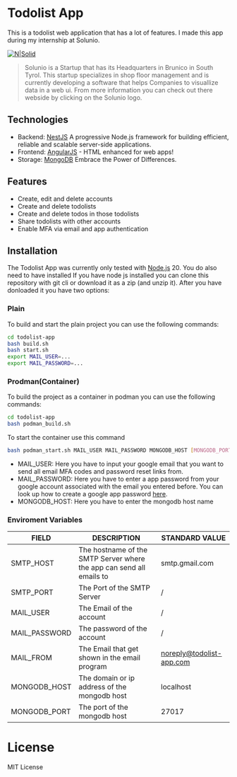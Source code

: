 # Todolist App

This is a todolist web application that has a lot of features. I made this app during my internship at Solunio.

[![N|Solid](https://solunio.com/wp-content/uploads/2023/06/SOLUNIO_LOGO_Positiv_RGB_72dpi.png)](https://solunio.com/de)

> Solunio is a Startup that has its Headquarters in Brunico in South Tyrol.
> This startup specializes in shop floor management and is currently developing a software that
> helps Companies to visuallize data in a web ui. From more information you can check out there webside by clicking on the Solunio logo.

## Technologies

- Backend: [NestJS](https://nestjs.com/) A progressive Node.js framework for building efficient, reliable and scalable server-side applications.
- Frontend: [AngularJS](https://angular.io/) - HTML enhanced for web apps!
- Storage: [MongoDB](https://www.mongodb.com) Embrace the Power of Differences.

## Features

- Create, edit and delete accounts
- Create and delete todolists
- Create and delete todos in those todolists
- Share todolists with other accounts
- Enable MFA via email and app authentication

## Installation

The Todolist App was currently only tested with [Node.js](https://nodejs.org/) 20. You do also need to have installed
If you have node js installed you can clone this repository with git cli or download it as a zip (and unzip it).
After you have donloaded it you have two options:

### Plain

To build and start the plain project you can use the following commands:

```bash
cd todolist-app
bash build.sh
bash start.sh
export MAIL_USER=...
export MAIL_PASSWORD=...
```

### Prodman(Container)

To build the project as a container in podman you can use the following commands:

```bash
cd todolist-app
bash podman_build.sh
```

To start the container use this command

```bash
bash podman_start.sh MAIL_USER MAIL_PASSWORD MONGODB_HOST [MONGODB_PORT]
```

- MAIL_USER: Here you have to input your google email that you want to send all email MFA codes and password reset links from.
- MAIL_PASSWORD: Here you have to enter a app password from your google account associated with the email you entered before. You can look up how to create a google app password [here](https://support.google.com/mail/answer/185833?hl=en).
- MONGODB_HOST: Here you have to enter the mongodb host name

### Enviroment Variables

| FIELD | DESCRIPTION | STANDARD VALUE |
| ------ | ------ | ------ |
| SMTP_HOST | The hostname of the SMTP Server where the app can send all emails to | smtp.gmail.com |
| SMTP_PORT | The Port of the SMTP Server | / |
| MAIL_USER | The Email of the account | / |
| MAIL_PASSWORD | The password of the account | / |
| MAIL_FROM | The Email that get shown in the email program | <noreply@todolist-app.com> |
| MONGODB_HOST | The domain or ip address of the mongodb host | localhost |
| MONGODB_PORT | The port of the mongodb host | 27017 |

# License

MIT License
